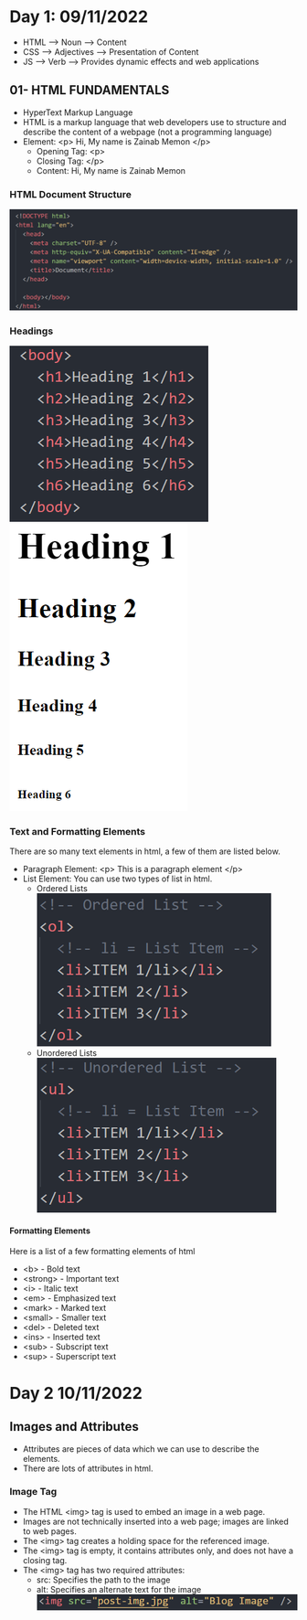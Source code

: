 # Day 1: 09/11/2022
- HTML --> Noun --> Content 
- CSS  --> Adjectives --> Presentation of Content 
- JS   --> Verb --> Provides dynamic effects and web applications
## 01- HTML FUNDAMENTALS
- HyperText Markup Language
- HTML is a markup language that web developers use to structure and describe the content of a webpage (not a programming language) 
- Element: \<p> Hi, My name is Zainab Memon \</p>
	- Opening Tag: \<p>
	- Closing Tag: \</p>
	- Content: Hi, My name is Zainab Memon
### HTML Document Structure 
![](https://github.com/zainab-Memon/Learn-HTML-CSS/blob/main/Images/doc%20structure.PNG)
### Headings 
![](https://github.com/zainab-Memon/Learn-HTML-CSS/blob/main/Images/html%20headings.PNG) <br>
![](https://github.com/zainab-Memon/Learn-HTML-CSS/blob/main/Images/headings.PNG)
### Text and Formatting Elements 
There are so many text elements in html, a few of them are listed below.
- Paragraph Element: \<p> This is a paragraph element \</p>
- List Element: You can use two types of list in html.
	- Ordered Lists <br>
![](https://github.com/zainab-Memon/Learn-HTML-CSS/blob/main/Images/OL.PNG) <br>	
	- Unordered Lists <br>
![](https://github.com/zainab-Memon/Learn-HTML-CSS/blob/main/Images/ul.PNG) <br>
#### Formatting Elements
Here is a list of a few formatting elements of html 
- \<b> - Bold text
- \<strong> - Important text
- \<i> - Italic text
- \<em> - Emphasized text
- \<mark> - Marked text
- \<small> - Smaller text
- \<del> - Deleted text
- \<ins> - Inserted text
- \<sub> - Subscript text
- \<sup> - Superscript text
# Day 2 10/11/2022
## Images and Attributes 
- Attributes are pieces of data which we can use to describe the elements.
- There are lots of attributes in html. 
### Image Tag
- The HTML \<img> tag is used to embed an image in a web page.
- Images are not technically inserted into a web page; images are linked to web pages. 
- The \<img> tag creates a holding space for the referenced image.
- The \<img> tag is empty, it contains attributes only, and does not have a closing tag.
- The \<img> tag has two required attributes:
	- src: Specifies the path to the image
	- alt: Specifies an alternate text for the image <br>
![](https://github.com/zainab-Memon/Learn-HTML-CSS/blob/main/Images/image%20tag.PNG)
